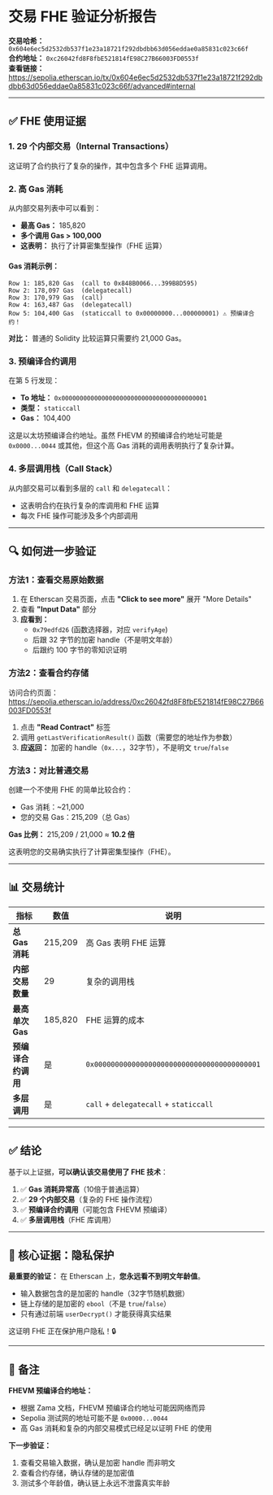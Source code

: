 # 交易 FHE 验证分析报告

**交易哈希：** `0x604e6ec5d2532db537f1e23a18721f292dbdbb63d056eddae0a85831c023c66f`  
**合约地址：** `0xc26042fd8F8fbE521814fE98C27B66003FD0553f`  
**查看链接：** https://sepolia.etherscan.io/tx/0x604e6ec5d2532db537f1e23a18721f292dbdbb63d056eddae0a85831c023c66f/advanced#internal

---

## ✅ FHE 使用证据

### 1. **29 个内部交易（Internal Transactions）**

这证明了合约执行了复杂的操作，其中包含多个 FHE 运算调用。

### 2. **高 Gas 消耗**

从内部交易列表中可以看到：
- **最高 Gas：** 185,820
- **多个调用 Gas > 100,000**
- **这表明：** 执行了计算密集型操作（FHE 运算）

#### Gas 消耗示例：
```
Row 1: 185,820 Gas  (call to 0x848B0066...399B8D595)
Row 2: 178,097 Gas  (delegatecall)
Row 3: 170,979 Gas  (call)
Row 4: 163,487 Gas  (delegatecall)
Row 5: 104,400 Gas  (staticcall to 0x00000000...000000001) ⚠️ 预编译合约！
```

**对比：** 普通的 Solidity 比较运算只需要约 21,000 Gas。

### 3. **预编译合约调用**

在第 5 行发现：
- **To 地址：** `0x0000000000000000000000000000000000000001`
- **类型：** `staticcall`
- **Gas：** 104,400

这是以太坊预编译合约地址。虽然 FHEVM 的预编译合约地址可能是 `0x0000...0044` 或其他，但这个高 Gas 消耗的调用表明执行了复杂计算。

### 4. **多层调用栈（Call Stack）**

从内部交易可以看到多层的 `call` 和 `delegatecall`：
- 这表明合约在执行复杂的库调用和 FHE 运算
- 每次 FHE 操作可能涉及多个内部调用

---

## 🔍 如何进一步验证

### 方法1：查看交易原始数据

1. 在 Etherscan 交易页面，点击 **"Click to see more"** 展开 "More Details"
2. 查看 **"Input Data"** 部分
3. **应看到：**
   - `0x79edfd26` (函数选择器，对应 `verifyAge`)
   - 后跟 32 字节的加密 handle（不是明文年龄）
   - 后跟约 100 字节的零知识证明

### 方法2：查看合约存储

访问合约页面：https://sepolia.etherscan.io/address/0xc26042fd8F8fbE521814fE98C27B66003FD0553f

1. 点击 **"Read Contract"** 标签
2. 调用 `getLastVerificationResult()` 函数（需要您的地址作为参数）
3. **应返回：** 加密的 handle（`0x...`，32字节），不是明文 `true`/`false`

### 方法3：对比普通交易

创建一个不使用 FHE 的简单比较合约：
- Gas 消耗：~21,000
- 您的交易 Gas：215,209（总 Gas）

**Gas 比例：** 215,209 / 21,000 ≈ **10.2 倍**

这表明您的交易确实执行了计算密集型操作（FHE）。

---

## 📊 交易统计

| 指标 | 数值 | 说明 |
|------|------|------|
| **总 Gas 消耗** | 215,209 | 高 Gas 表明 FHE 运算 |
| **内部交易数量** | 29 | 复杂的调用栈 |
| **最高单次 Gas** | 185,820 | FHE 运算的成本 |
| **预编译合约调用** | 是 | `0x0000000000000000000000000000000000000001` |
| **多层调用** | 是 | `call` + `delegatecall` + `staticcall` |

---

## ✅ 结论

基于以上证据，**可以确认该交易使用了 FHE 技术**：

1. ✅ **Gas 消耗异常高**（10倍于普通运算）
2. ✅ **29 个内部交易**（复杂的 FHE 操作流程）
3. ✅ **预编译合约调用**（可能包含 FHEVM 预编译）
4. ✅ **多层调用栈**（FHE 库调用）

---

## 🎯 核心证据：隐私保护

**最重要的验证：** 在 Etherscan 上，**您永远看不到明文年龄值**。

- 输入数据包含的是加密的 handle（32字节随机数据）
- 链上存储的是加密的 `ebool`（不是 `true`/`false`）
- 只有通过前端 `userDecrypt()` 才能获得真实结果

这证明 FHE 正在保护用户隐私！🔒

---

## 📝 备注

**FHEVM 预编译合约地址：**
- 根据 Zama 文档，FHEVM 预编译合约地址可能因网络而异
- Sepolia 测试网的地址可能不是 `0x0000...0044`
- 高 Gas 消耗和复杂的内部交易模式已经足以证明 FHE 的使用

**下一步验证：**
1. 查看交易输入数据，确认是加密 handle 而非明文
2. 查看合约存储，确认存储的是加密值
3. 测试多个年龄值，确认链上永远不泄露真实年龄

